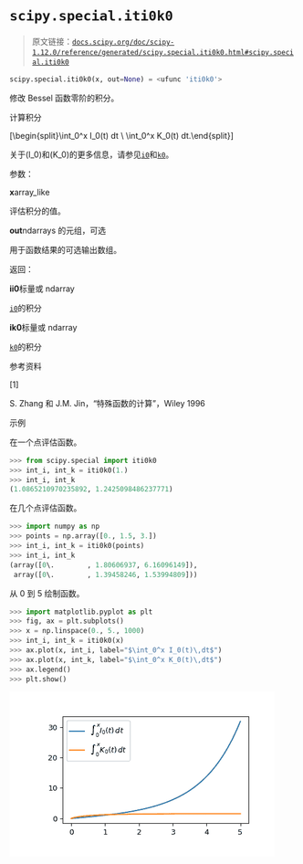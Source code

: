 # `scipy.special.iti0k0`

> 原文链接：[`docs.scipy.org/doc/scipy-1.12.0/reference/generated/scipy.special.iti0k0.html#scipy.special.iti0k0`](https://docs.scipy.org/doc/scipy-1.12.0/reference/generated/scipy.special.iti0k0.html#scipy.special.iti0k0)

```py
scipy.special.iti0k0(x, out=None) = <ufunc 'iti0k0'>
```

修改 Bessel 函数零阶的积分。

计算积分

\[\begin{split}\int_0^x I_0(t) dt \\ \int_0^x K_0(t) dt.\end{split}\]

关于\(I_0\)和\(K_0\)的更多信息，请参见[`i0`](https://docs.scipy.org/doc/scipy-1.12.0/reference/generated/scipy.special.i0.html#scipy.special.i0 "scipy.special.i0")和[`k0`](https://docs.scipy.org/doc/scipy-1.12.0/reference/generated/scipy.special.k0.html#scipy.special.k0 "scipy.special.k0")。

参数：

**x**array_like

评估积分的值。

**out**ndarrays 的元组，可选

用于函数结果的可选输出数组。

返回：

**ii0**标量或 ndarray

[`i0`](https://docs.scipy.org/doc/scipy-1.12.0/reference/generated/scipy.special.i0.html#scipy.special.i0 "scipy.special.i0")的积分

**ik0**标量或 ndarray

[`k0`](https://docs.scipy.org/doc/scipy-1.12.0/reference/generated/scipy.special.k0.html#scipy.special.k0 "scipy.special.k0")的积分

参考资料

[1]

S. Zhang 和 J.M. Jin，“特殊函数的计算”，Wiley 1996

示例

在一个点评估函数。

```py
>>> from scipy.special import iti0k0
>>> int_i, int_k = iti0k0(1.)
>>> int_i, int_k
(1.0865210970235892, 1.2425098486237771) 
```

在几个点评估函数。

```py
>>> import numpy as np
>>> points = np.array([0., 1.5, 3.])
>>> int_i, int_k = iti0k0(points)
>>> int_i, int_k
(array([0\.        , 1.80606937, 6.16096149]),
 array([0\.        , 1.39458246, 1.53994809])) 
```

从 0 到 5 绘制函数。

```py
>>> import matplotlib.pyplot as plt
>>> fig, ax = plt.subplots()
>>> x = np.linspace(0., 5., 1000)
>>> int_i, int_k = iti0k0(x)
>>> ax.plot(x, int_i, label="$\int_0^x I_0(t)\,dt$")
>>> ax.plot(x, int_k, label="$\int_0^x K_0(t)\,dt$")
>>> ax.legend()
>>> plt.show() 
```

![../../_images/scipy-special-iti0k0-1.png](img/3816f16a9ae15bdaa074a795b722feac.png)
